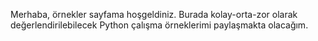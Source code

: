 Merhaba, örnekler sayfama hoşgeldiniz.
Burada kolay-orta-zor olarak değerlendirilebilecek Python çalışma örneklerimi paylaşmakta olacağım.
